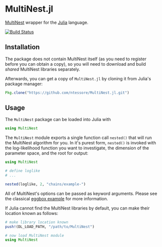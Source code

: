 MultiNest.jl
============

[MultiNest](http://ccpforge.cse.rl.ac.uk/gf/project/multinest/) wrapper for the
[Julia](http://julialang.org) language.

[![Build Status](https://travis-ci.org/ntessore/MultiNest.jl.svg)](https://travis-ci.org/ntessore/MultiNest.jl)

Installation
------------

The package does not contain MultiNest itself (as you need to register before
you can obtain a copy), so you will need to download and build *shared* 
MultiNest libraries separately.

Afterwards, you can get a copy of `MultiNest.jl` by cloning it from Julia's
package manager:

```julia
Pkg.clone("https://github.com/ntessore/MultiNest.jl.git")
```

Usage
-----

The `MultiNest` package can be loaded into Julia with

```julia
using MultiNest
```

The `MultiNest` module exports a single function call `nested()` that will run
the MultiNest algorithm for you. In it's purest form, `nested()` is invoked with
the log-likelihood function you want to investigate, the dimension of the
parameter space, and the root for output:

```julia
using MultiNest

# define loglike
# ...

nested(loglike, 2, "chains/example-")
```

All of MultiNest's options can be passed as keyword arguments. Please see the
classical [eggbox example](examples/eggbox.jl) for more information.

If Julia cannot find the MultiNest libraries by default, you can make their
location known as follows:

```julia
# make library location known
push!(DL_LOAD_PATH, "/path/to/MultiNest")

# now load MultiNest module
using MultiNest
```
